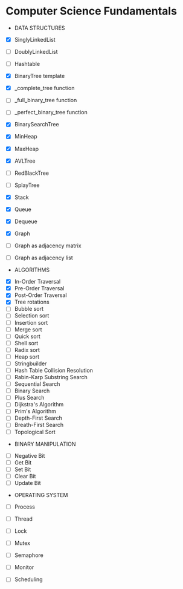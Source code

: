 # Computer Science Fundamentals


* DATA STRUCTURES
- [x] SinglyLinkedList
- [ ] DoublyLinkedList
- [ ] Hashtable
- [x] BinaryTree template
- [x] _complete_tree function
- [ ] _full_binary_tree function
- [ ] _perfect_binary_tree function
- [x] BinarySearchTree
- [x] MinHeap
- [x] MaxHeap
- [x] AVLTree
- [ ] RedBlackTree
- [ ] SplayTree
- [x] Stack
- [x] Queue
- [x] Dequeue
- [x] Graph
- [ ] Graph as adjacency matrix
- [ ] Graph as adjacency list


* ALGORITHMS
- [x] In-Order Traversal
- [x] Pre-Order Traversal
- [x] Post-Order Traversal
- [x] Tree rotations
- [ ] Bubble sort
- [ ] Selection sort
- [ ] Insertion sort
- [ ] Merge sort 
- [ ] Quick sort
- [ ] Shell sort
- [ ] Radix sort
- [ ] Heap sort
- [ ] Stringbuilder
- [ ] Hash Table Collision Resolution
- [ ] Rabin-Karp Substring Search
- [ ] Sequential Search
- [ ] Binary Search
- [ ] Plus Search
- [ ] Dijkstra's Algorithm
- [ ] Prim's Algorithm
- [ ] Depth-First Search
- [ ] Breath-First Search
- [ ] Topological Sort

* BINARY MANIPULATION 
- [ ] Negative Bit
- [ ] Get Bit
- [ ] Set Bit
- [ ] Clear Bit
- [ ] Update Bit

* OPERATING SYSTEM
- [ ] Process
- [ ] Thread
- [ ] Lock
- [ ] Mutex
- [ ] Semaphore
- [ ] Monitor
- [ ] Scheduling


